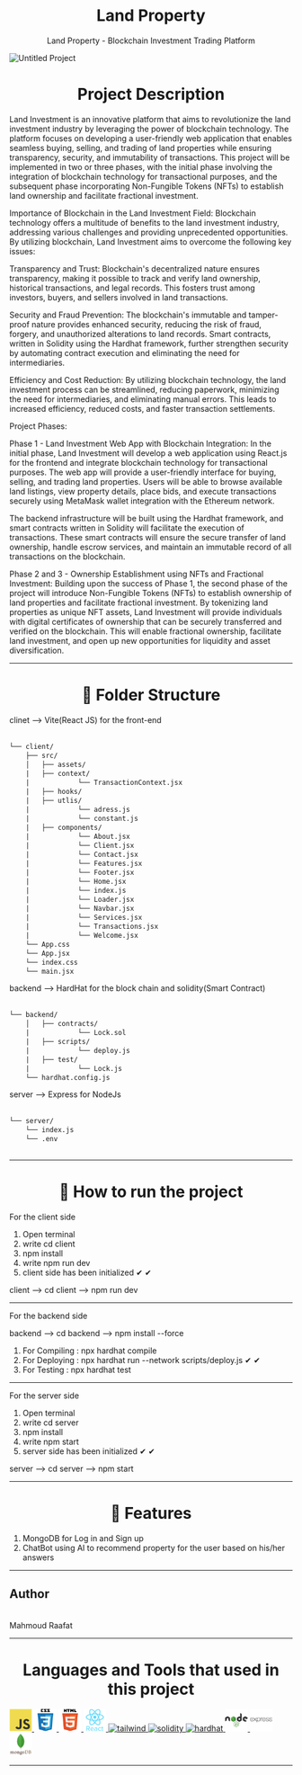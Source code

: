 <h1 align="center">Land Property</h1>
<p align="center">Land Property - Blockchain Investment Trading Platform</p>
<p align="center">


![Untitled Project](https://github.com/mahmoudraafat1/GraduationProject/assets/69508027/9d1ffe24-429d-4597-a407-7986c7fd5291)

</p>
<h1 align="center">Project Description </h1>

Land Investment is an innovative platform that aims to revolutionize the land investment industry by leveraging the power of blockchain technology. The platform focuses on developing a user-friendly web application that enables seamless buying, selling, and trading of land properties while ensuring transparency, security, and immutability of transactions. This project will be implemented in two or three phases, with the initial phase involving the integration of blockchain technology for transactional purposes, and the subsequent phase incorporating Non-Fungible Tokens (NFTs) to establish land ownership and facilitate fractional investment.

Importance of Blockchain in the Land Investment Field: Blockchain technology offers a multitude of benefits to the land investment industry, addressing various challenges and providing unprecedented opportunities. By utilizing blockchain, Land Investment aims to overcome the following key issues:

Transparency and Trust: Blockchain's decentralized nature ensures transparency, making it possible to track and verify land ownership, historical transactions, and legal records. This fosters trust among investors, buyers, and sellers involved in land transactions.

Security and Fraud Prevention: The blockchain's immutable and tamper-proof nature provides enhanced security, reducing the risk of fraud, forgery, and unauthorized alterations to land records. Smart contracts, written in Solidity using the Hardhat framework, further strengthen security by automating contract execution and eliminating the need for intermediaries.

Efficiency and Cost Reduction: By utilizing blockchain technology, the land investment process can be streamlined, reducing paperwork, minimizing the need for intermediaries, and eliminating manual errors. This leads to increased efficiency, reduced costs, and faster transaction settlements.

Project Phases:

Phase 1 - Land Investment Web App with Blockchain Integration: In the initial phase, Land Investment will develop a web application using React.js for the frontend and integrate blockchain technology for transactional purposes. The web app will provide a user-friendly interface for buying, selling, and trading land properties. Users will be able to browse available land listings, view property details, place bids, and execute transactions securely using MetaMask wallet integration with the Ethereum network.

The backend infrastructure will be built using the Hardhat framework, and smart contracts written in Solidity will facilitate the execution of transactions. These smart contracts will ensure the secure transfer of land ownership, handle escrow services, and maintain an immutable record of all transactions on the blockchain.

Phase 2 and 3 - Ownership Establishment using NFTs and Fractional Investment: Building upon the success of Phase 1, the second phase of the project will introduce Non-Fungible Tokens (NFTs) to establish ownership of land properties and facilitate fractional investment. By tokenizing land properties as unique NFT assets, Land Investment will provide individuals with digital certificates of ownership that can be securely transferred and verified on the blockchain. This will enable fractional ownership, facilitate land investment, and open up new opportunities for liquidity and asset diversification.

<hr>

<h1 align="center">🚀 Folder Structure</h1>

clinet --> Vite(React JS) for the front-end

```

└── client/
    ├── src/
    │   ├── assets/
    |   ├── context/
    |            └── TransactionContext.jsx
    |   ├── hooks/
    |   ├── utlis/
    |            └── adress.js
    |            └── constant.js
    |   ├── components/
    |            └── About.jsx
    |            └── Client.jsx
    |            └── Contact.jsx
    |            └── Features.jsx
    |            └── Footer.jsx
    |            └── Home.jsx
    |            └── index.js
    |            └── Loader.jsx
    |            └── Navbar.jsx
    |            └── Services.jsx
    |            └── Transactions.jsx
    |            └── Welcome.jsx
    └── App.css
    └── App.jsx
    └── index.css
    └── main.jsx

```

backend --> HardHat for the block chain and solidity(Smart Contract)

```

└── backend/
    │   ├── contracts/
    |            └── Lock.sol
    |   ├── scripts/
    |            └── deploy.js
    |   ├── test/
    |            └── Lock.js
    └── hardhat.config.js

```

server --> Express for NodeJs

```

└── server/
    └── index.js
    └── .env


```

<hr>
<h1 align="center">🚀 How to run the project</h1>

<p align="left">For the client side</p>

1) Open terminal
2) write cd client
3) npm install
4) write npm run dev
5) client side has been initialized  ✔ ✔ 

client --> cd client --> npm run dev

------------------------------------

<p align="left">For the backend side</p>

backend --> cd backend --> npm install --force

1) For Compiling : npx hardhat compile
2) For Deploying : npx hardhat run --network <your-network> scripts/deploy.js ✔ ✔ 
3) For Testing   : npx hardhat test 

------------------------------------

<p align="left">For the server side</p>

1) Open terminal
2) write cd server
3) npm install
4) write npm start
5) server side has been initialized  ✔ ✔ 

server --> cd server --> npm start

<hr>

<h1 align="center">🚀 Features</h1>

1) MongoDB for Log in and Sign up
2) ChatBot using AI to recommend property for the user based on his/her answers

<hr>

## Author
</br>
Mahmoud Raafat
<hr>
<h1 align="center">Languages and Tools that used in this project</h1>
<a href="https://developer.mozilla.org/en-US/docs/Web/JavaScript" target="_blank" rel="noreferrer">
        <img src="https://raw.githubusercontent.com/devicons/devicon/master/icons/javascript/javascript-original.svg" alt="javascript" width="40" height="40"/>
      </a><a href="https://www.w3schools.com/css/" target="_blank" rel="noreferrer">
        <img src="https://raw.githubusercontent.com/devicons/devicon/master/icons/css3/css3-original-wordmark.svg" alt="css3" width="40" height="40"/>
      </a>
      <a href="https://www.w3.org/html/" target="_blank" rel="noreferrer">
        <img src="https://raw.githubusercontent.com/devicons/devicon/master/icons/html5/html5-original-wordmark.svg" alt="html5" width="40" height="40"/>
      </a><a href="https://reactjs.org/" target="_blank" rel="noreferrer">
        <img src="https://raw.githubusercontent.com/devicons/devicon/master/icons/react/react-original-wordmark.svg" alt="react" width="40" height="40"/>
      </a><a href="https://tailwindcss.com/" target="_blank" rel="noreferrer">
        <img src="https://www.vectorlogo.zone/logos/tailwindcss/tailwindcss-icon.svg" alt="tailwind" width="40" height="40"/>
      </a>
       </a><a href="https://solidity/" target="_blank" rel="noreferrer">
        <img src="Solidity" alt="solidity" width="40" height="40"/>
      </a>
       </a><a href="https://hardhat/" target="_blank" rel="noreferrer">
        <img src="Hardhat" alt="hardhat" width="40" height="40"/>
      </a>
       <a href="https://nodejs.org" target="_blank" rel="noreferrer">
        <img src="https://raw.githubusercontent.com/devicons/devicon/master/icons/nodejs/nodejs-original-wordmark.svg" alt="nodejs" width="40" height="40"/>
      </a>
     <a href="https://expressjs.com" target="_blank" rel="noreferrer">
        <img src="https://raw.githubusercontent.com/devicons/devicon/master/icons/express/express-original-wordmark.svg" alt="express" width="40" height="40"/>
     </a>
     <a href="https://www.mongodb.com/" target="_blank" rel="noreferrer">
        <img src="https://raw.githubusercontent.com/devicons/devicon/master/icons/mongodb/mongodb-original-wordmark.svg" alt="mongodb" width="40"height="40"/>
      </a>
<hr>
